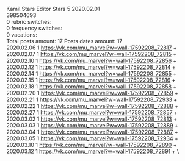 Kamil.Stars	Editor Stars 5 2020.02.01\
398504693\
0 rubric switches:\
0 frequency switches:\
0 vacations:\
Total posts amount: 17	Posts dates amount: 17\
2020.02.06 1 https://vk.com/mu_marvel?w=wall-17592208_72817 + \
2020.02.07 1 https://vk.com/mu_marvel?w=wall-17592208_72815 + \
2020.02.10 1 https://vk.com/mu_marvel?w=wall-17592208_72856 + \
2020.02.12 1 https://vk.com/mu_marvel?w=wall-17592208_72814 + \
2020.02.14 1 https://vk.com/mu_marvel?w=wall-17592208_72855 + \
2020.02.15 1 https://vk.com/mu_marvel?w=wall-17592208_72816 + \
2020.02.18 1 https://vk.com/mu_marvel?w=wall-17592208_72858 + \
2020.02.20 1 https://vk.com/mu_marvel?w=wall-17592208_72859 + \
2020.02.21 1 https://vk.com/mu_marvel?w=wall-17592208_72933 + \
2020.02.22 1 https://vk.com/mu_marvel?w=wall-17592208_72888 + \
2020.02.27 1 https://vk.com/mu_marvel?w=wall-17592208_72857 + \
2020.03.02 1 https://vk.com/mu_marvel?w=wall-17592208_72813 + \
2020.03.03 1 https://vk.com/mu_marvel?w=wall-17592208_72889 + \
2020.03.04 1 https://vk.com/mu_marvel?w=wall-17592208_72887 + \
2020.03.05 1 https://vk.com/mu_marvel?w=wall-17592208_72934 + \
2020.03.10 1 https://vk.com/mu_marvel?w=wall-17592208_72890 + \
2020.03.12 1 https://vk.com/mu_marvel?w=wall-17592208_72891 + \
